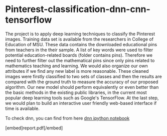 # Pinterest-classification-dnn-cnn-tensorflow


The project is to apply deep learning techniques to classify the Pinterest images. Training data set is available from the researchers in College of Education of MSU. These data contains the downloaded educational pins from teachers in the their sample. A list of key words were used to filter potential education-related boards (folder contains pins). Therefore we need to further filter out the mathematical pins since only pins related to mathematics teaching and learning. We would also organize our own attributes if we find any new label is more reasonable.  These cleaned images were firstly classified to two sets of classes and then the results are compared with the ground truth to measure the accuracy of our proposed algorithm. Our new model should perform equivalently or even better than the basic methods in the existing public libraries, in the current most popular deep learning tools such as Google's TensorFlow. At the last step, we would plan to build an interactive user friendly web-based interface if time is available. 



To check dnn, you can find from here [dnn ipython notebook](dnn_abyellow.ipynb)



[embed]report.pdf[/embed]



